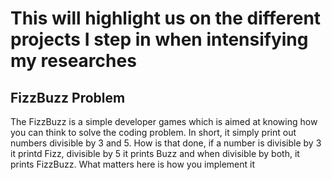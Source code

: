 # This will highlight us on the different projects I step in when intensifying my researches
## FizzBuzz Problem
The FizzBuzz is a simple developer games which is aimed at knowing how you can think to solve the coding problem. In short, it simply print out numbers divisible by 3 and 5. How is that done, if a number is divisible by 3 it printd Fizz, divisible by 5 it prints Buzz and when divisible by both, it prints FizzBuzz. What matters here is how you implement it
